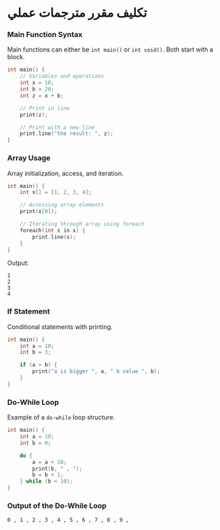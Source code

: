 # تكليف مقرر مترجمات عملي 

### Main Function Syntax
Main functions can either be `int main()` or `int void()`. Both start with a block.

```cpp
int main() {
    // Variables and operations
    int x = 10;
    int b = 20;
    int z = x + b;

    // Print in line
    print(z);

    // Print with a new line
    print.line("the result: ", z);
}
```

### Array Usage
Array initialization, access, and iteration.

```cpp
int main() {
    int x[] = [1, 2, 3, 4];

    // Accessing array elements
    print(x[0]);

    // Iterating through array using foreach
    foreach(int s in x) {
        print.line(s);
    }
}
```

Output:
```
1
2
3
4
```

### If Statement
Conditional statements with printing.

```cpp
int main() {
    int a = 10;
    int b = 3;

    if (a > b) {
        print("a is bigger ", a, " b value ", b);
    }
}
```

### Do-While Loop
Example of a `do-while` loop structure.

```cpp
int main() {
    int a = 10;
    int b = 0;

    do {
        a = a + 10;
        print(b, " , ");
        b = b + 1;
    } while (b < 10);
}
```

### Output of the Do-While Loop
```
0 , 1 , 2 , 3 , 4 , 5 , 6 , 7 , 8 , 9 ,
